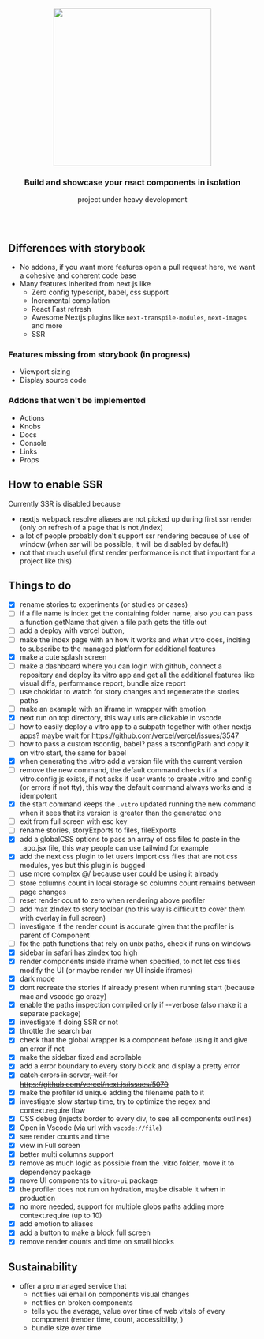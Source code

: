 <div align='center'>
    <br/>
    <br/>
    <img src='https://repository-images.githubusercontent.com/277593641/defb3700-c9c4-11ea-81e7-e0118949a8b5' width='320px'>
    <br/>
    <h3>Build and showcase your react components in isolation</h3>
    <p>project under heavy development</p>
    <br/>
    <br/>
</div>

## Differences with storybook

-   No addons, if you want more features open a pull request here, we want a cohesive and coherent code base
-   Many features inherited from next.js like
    -   Zero config typescript, babel, css support
    -   Incremental compilation
    -   React Fast refresh
    -   Awesome Nextjs plugins like `next-transpile-modules`, `next-images` and more
    -   SSR

### Features missing from storybook (in progress)

-   Viewport sizing
-   Display source code

### Addons that won't be implemented

-   Actions
-   Knobs
-   Docs
-   Console
-   Links
-   Props

## How to enable SSR

Currently SSR is disabled because

-   nextjs webpack resolve aliases are not picked up during first ssr render (only on refresh of a page that is not /index)
-   a lot of people probably don't support ssr rendering because of use of window (when ssr will be possible, it will be disabled by default)
-   not that much useful (first render performance is not that important for a project like this)

## Things to do

-   [x] rename stories to experiments (or studies or cases)
-   [ ] if a file name is index get the containing folder name, also you can pass a function getName that given a file path gets the title out
-   [ ] add a deploy with vercel button,
-   [ ] make the index page with an how it works and what vitro does, inciting to subscribe to the managed platform for additional features
-   [x] make a cute splash screen
-   [ ] make a dashboard where you can login with github, connect a repository and deploy its vitro app and get all the additional features like visual diffs, performance report, bundle size report
-   [ ] use chokidar to watch for story changes and regenerate the stories paths
-   [ ] make an example with an iframe in wrapper with emotion
-   [x] next run on top directory, this way urls are clickable in vscode
-   [ ] how to easily deploy a vitro app to a subpath together with other nextjs apps? maybe wait for https://github.com/vercel/vercel/issues/3547
-   [ ] how to pass a custom tsconfig, babel? pass a tsconfigPath and copy it on vitro start, the same for babel
-   [x] when generating the .vitro add a version file with the current version
-   [ ] remove the new command, the default command checks if a vitro.config.js exists, if not asks if user wants to create .vitro and config (or errors if not tty), this way the default command always works and is idempotent
-   [x] the start command keeps the `.vitro` updated running the new command when it sees that its version is greater than the generated one
-   [ ] exit from full screen with esc key
-   [ ] rename stories, storyExports to files, fileExports
-   [x] add a globalCSS options to pass an array of css files to paste in the \_app.jsx file, this way people can use tailwind for example
-   [x] add the next css plugin to let users import css files that are not css modules, yes but this plugin is bugged
-   [ ] use more complex @/ because user could be using it already
-   [ ] store columns count in local storage so columns count remains between page changes
-   [ ] reset render count to zero when rendering above profiler
-   [ ] add max zIndex to story toolbar (no this way is difficult to cover them with overlay in full screen)
-   [ ] investigate if the render count is accurate given that the profiler is parent of Component
-   [ ] fix the path functions that rely on unix paths, check if runs on windows
-   [x] sidebar in safari has zindex too high
-   [x] render components inside iframe when specified, to not let css files modify the UI (or maybe render my UI inside iframes)
-   [x] dark mode
-   [x] dont recreate the stories if already present when running start (because mac and vscode go crazy)
-   [x] enable the paths inspection compiled only if --verbose (also make it a separate package)
-   [x] investigate if doing SSR or not
-   [x] throttle the search bar
-   [x] check that the global wrapper is a component before using it and give an error if not
-   [x] make the sidebar fixed and scrollable
-   [x] add a error boundary to every story block and display a pretty error
-   [x] ~~catch errors in server, wait for https://github.com/vercel/next.js/issues/5070~~
-   [x] make the profiler id unique adding the filename path to it
-   [x] investigate slow startup time, try to optimize the regex and context.require flow
-   [x] CSS debug (injects border to every div, to see all components outlines)
-   [x] Open in Vscode (via url with `vscode://file`)
-   [x] see render counts and time
-   [x] view in Full screen
-   [x] better multi columns support
-   [x] remove as much logic as possible from the .vitro folder, move it to dependency package
-   [x] move UI components to `vitro-ui` package
-   [x] the profiler does not run on hydration, maybe disable it when in production
-   [x] no more needed, support for multiple globs paths adding more context.require (up to 10)
-   [x] add emotion to aliases
-   [x] add a button to make a block full screen
-   [x] remove render counts and time on small blocks

## Sustainability

-   offer a pro managed service that
    -   notifies vai email on components visual changes
    -   notifies on broken components
    -   tells you the average, value over time of web vitals of every component (render time, count, accessibility, )
    -   bundle size over time
